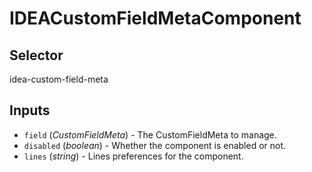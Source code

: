 # IDEACustomFieldMetaComponent

## Selector

idea-custom-field-meta

## Inputs

- `field` (*CustomFieldMeta*) - The CustomFieldMeta to manage.
- `disabled` (*boolean*) - Whether the component is enabled or not.
- `lines` (*string*) - Lines preferences for the component.

